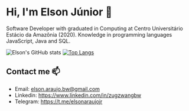 # Hi, I'm Elson Júnior 🖖

Software Developer with graduated in Computing at Centro Universitário Estácio da Amazônia (2020). Knowledge in programming languages JavaScript, Java and SQL.

![Elson's GitHub stats](https://github-readme-stats.vercel.app/api?username=elsonaraujojr&show_icons=true&theme=dark)
[![Top Langs](https://github-readme-stats.vercel.app/api/top-langs/?username=elsonaraujojr&layout=compact&theme=dark)](https://github.com/anuraghazra/github-readme-stats)

## Contact me 📫
- Email: elson.araujo.bw@gmail.com
- Linkedin: https://www.linkedin.com/in/zugzwangbw
- Telegram: https://t.me/elsonaraujojr

<!--
**zugzwangbw/zugzwangbw** is a ✨ _special_ ✨ repository because its `README.md` (this file) appears on your GitHub profile.

Here are some ideas to get you started:

- 🔭 I’m currently working on ...
- 🌱 I’m currently learning ...
- 👯 I’m looking to collaborate on ...
- 🤔 I’m looking for help with ...
- 💬 Ask me about ...
- 📫 How to reach me: ...
- 😄 Pronouns: ...
- ⚡ Fun fact: ...
-->
